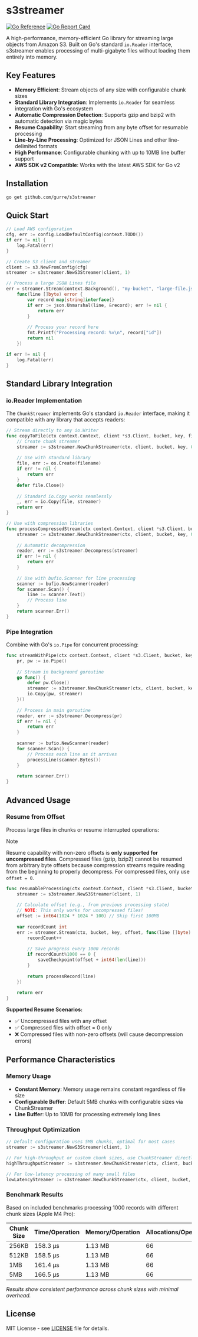 # s3streamer

[![Go Reference](https://pkg.go.dev/badge/github.com/gurre/s3streamer.svg)](https://pkg.go.dev/github.com/gurre/s3streamer)
[![Go Report Card](https://goreportcard.com/badge/github.com/gurre/s3streamer)](https://goreportcard.com/report/github.com/gurre/s3streamer)

A high-performance, memory-efficient Go library for streaming large objects from Amazon S3. Built on Go's standard `io.Reader` interface, s3streamer enables processing of multi-gigabyte files without loading them entirely into memory.

## Key Features

- **Memory Efficient**: Stream objects of any size with configurable chunk sizes
- **Standard Library Integration**: Implements `io.Reader` for seamless integration with Go's ecosystem
- **Automatic Compression Detection**: Supports gzip and bzip2 with automatic detection via magic bytes
- **Resume Capability**: Start streaming from any byte offset for resumable processing
- **Line-by-Line Processing**: Optimized for JSON Lines and other line-delimited formats
- **High Performance**: Configurable chunking with up to 10MB line buffer support
- **AWS SDK v2 Compatible**: Works with the latest AWS SDK for Go v2

## Installation

```bash
go get github.com/gurre/s3streamer
```

## Quick Start

```go
// Load AWS configuration
cfg, err := config.LoadDefaultConfig(context.TODO())
if err != nil {
    log.Fatal(err)
}

// Create S3 client and streamer
client := s3.NewFromConfig(cfg)
streamer := s3streamer.NewS3Streamer(client, 1)

// Process a large JSON Lines file
err = streamer.Stream(context.Background(), "my-bucket", "large-file.jsonl.gz", 0, 
    func(line []byte) error {
        var record map[string]interface{}
        if err := json.Unmarshal(line, &record); err != nil {
            return err
        }
        
        // Process your record here
        fmt.Printf("Processing record: %v\n", record["id"])
        return nil
    })

if err != nil {
    log.Fatal(err)
}
```

## Standard Library Integration

### io.Reader Implementation

The `ChunkStreamer` implements Go's standard `io.Reader` interface, making it compatible with any library that accepts readers:

```go
// Stream directly to any io.Writer
func copyToFile(ctx context.Context, client *s3.Client, bucket, key, filename string, fileSize int64) error {
    // Create chunk streamer
    streamer := s3streamer.NewChunkStreamer(ctx, client, bucket, key, 0, fileSize, 5*1024*1024)
    
    // Use with standard library
    file, err := os.Create(filename)
    if err != nil {
        return err
    }
    defer file.Close()
    
    // Standard io.Copy works seamlessly
    _, err = io.Copy(file, streamer)
    return err
}

// Use with compression libraries
func processCompressedStream(ctx context.Context, client *s3.Client, bucket, key string, fileSize int64) error {
    streamer := s3streamer.NewChunkStreamer(ctx, client, bucket, key, 0, fileSize, 1024*1024)
    
    // Automatic decompression
    reader, err := s3streamer.Decompress(streamer)
    if err != nil {
        return err
    }
    
    // Use with bufio.Scanner for line processing
    scanner := bufio.NewScanner(reader)
    for scanner.Scan() {
        line := scanner.Text()
        // Process line
    }
    return scanner.Err()
}
```

### Pipe Integration

Combine with Go's `io.Pipe` for concurrent processing:

```go
func streamWithPipe(ctx context.Context, client *s3.Client, bucket, key string, fileSize int64) error {
    pr, pw := io.Pipe()
    
    // Stream in background goroutine
    go func() {
        defer pw.Close()
        streamer := s3streamer.NewChunkStreamer(ctx, client, bucket, key, 0, fileSize, 1024*1024)
        io.Copy(pw, streamer)
    }()
    
    // Process in main goroutine
    reader, err := s3streamer.Decompress(pr)
    if err != nil {
        return err
    }
    
    scanner := bufio.NewScanner(reader)
    for scanner.Scan() {
        // Process each line as it arrives
        processLine(scanner.Bytes())
    }
    
    return scanner.Err()
}
```

## Advanced Usage

### Resume from Offset

Process large files in chunks or resume interrupted operations:

> [!NOTE]
> Resume capability with non-zero offsets is **only supported for uncompressed files**. Compressed files (gzip, bzip2) cannot be resumed from arbitrary byte offsets because compression streams require reading from the beginning to properly decompress. For compressed files, only use `offset = 0`.

```go
func resumableProcessing(ctx context.Context, client *s3.Client, bucket, key string) error {
    streamer := s3streamer.NewS3Streamer(client, 1)
    
    // Calculate offset (e.g., from previous processing state)
    // NOTE: This only works for uncompressed files!
    offset := int64(1024 * 1024 * 100) // Skip first 100MB
    
    var recordCount int
    err := streamer.Stream(ctx, bucket, key, offset, func(line []byte) error {
        recordCount++
        
        // Save progress every 1000 records
        if recordCount%1000 == 0 {
            saveCheckpoint(offset + int64(len(line)))
        }
        
        return processRecord(line)
    })
    
    return err
}
```

**Supported Resume Scenarios:**
- ✅ Uncompressed files with any offset
- ✅ Compressed files with offset = 0 only
- ❌ Compressed files with non-zero offsets (will cause decompression errors)

## Performance Characteristics

### Memory Usage

- **Constant Memory**: Memory usage remains constant regardless of file size
- **Configurable Buffer**: Default 5MB chunks with configurable sizes via ChunkStreamer
- **Line Buffer**: Up to 10MB for processing extremely long lines

### Throughput Optimization

```go
// Default configuration uses 5MB chunks, optimal for most cases
streamer := s3streamer.NewS3Streamer(client, 1)

// For high-throughput or custom chunk sizes, use ChunkStreamer directly
highThroughputStreamer := s3streamer.NewChunkStreamer(ctx, client, bucket, key, 0, fileSize, 10*1024*1024) // 10MB chunks

// For low-latency processing of many small files
lowLatencyStreamer := s3streamer.NewChunkStreamer(ctx, client, bucket, key, 0, fileSize, 256*1024) // 256KB chunks
```

### Benchmark Results

Based on included benchmarks processing 1000 records with different chunk sizes (Apple M4 Pro):

| Chunk Size | Time/Operation | Memory/Operation | Allocations/Operation |
|------------|----------------|------------------|-----------------------|
| 256KB      | 158.3 μs       | 1.13 MB          | 66                    |
| 512KB      | 158.5 μs       | 1.13 MB          | 66                    |
| 1MB        | 161.4 μs       | 1.13 MB          | 66                    |
| 5MB        | 166.5 μs       | 1.13 MB          | 66                    |

*Results show consistent performance across chunk sizes with minimal overhead.*

## License

MIT License - see [LICENSE](LICENSE) file for details.
